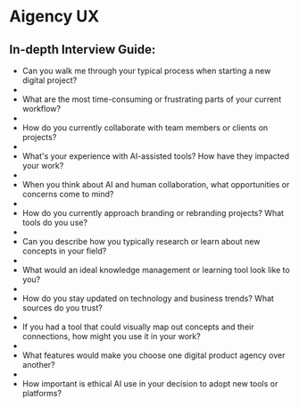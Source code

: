 # Aigency UX

<!--
██╗███╗   ██╗████████╗███████╗██████╗ ██╗   ██╗██╗███████╗██╗    ██╗
██║████╗  ██║╚══██╔══╝██╔════╝██╔══██╗██║   ██║██║██╔════╝██║    ██║
██║██╔██╗ ██║   ██║   █████╗  ██████╔╝██║   ██║██║█████╗  ██║ █╗ ██║
██║██║╚██╗██║   ██║   ██╔══╝  ██╔══██╗╚██╗ ██╔╝██║██╔══╝  ██║███╗██║
██║██║ ╚████║   ██║   ███████╗██║  ██║ ╚████╔╝ ██║███████╗╚███╔███╔╝
╚═╝╚═╝  ╚═══╝   ╚═╝   ╚══════╝╚═╝  ╚═╝  ╚═══╝  ╚═╝╚══════╝ ╚══╝╚══╝
-->

## In-depth Interview Guide:

- Can you walk me through your typical process when starting a new digital project?
-
- What are the most time-consuming or frustrating parts of your current workflow?
-
- How do you currently collaborate with team members or clients on projects?
-
- What's your experience with AI-assisted tools? How have they impacted your work?
-
- When you think about AI and human collaboration, what opportunities or concerns come to mind?
-
- How do you currently approach branding or rebranding projects? What tools do you use?
-
- Can you describe how you typically research or learn about new concepts in your field?
-
- What would an ideal knowledge management or learning tool look like to you?
-
- How do you stay updated on technology and business trends? What sources do you trust?
-
- If you had a tool that could visually map out concepts and their connections, how might you use it in your work?
-
- What features would make you choose one digital product agency over another?
-
- How important is ethical AI use in your decision to adopt new tools or platforms?